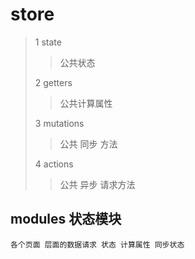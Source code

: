 # store  

> 1 state  
>> 公共状态  
>
> 2 getters
>> 公共计算属性
>
> 3 mutations  
>> 公共 同步 方法
>
> 4 actions
>> 公共 异步 请求方法

## modules  状态模块  
``` modules  
各个页面 层面的数据请求 状态 计算属性 同步状态
```